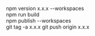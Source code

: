 npm version x.x.x --workspaces  
npm run build  
npm publish --workspaces  
git tag -a x.x.x
git push origin x.x.x